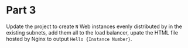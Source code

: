 # Part 3

Update the project to create `N` Web instances evenly distributed by in the existing subnets, add them all to the load balancer, upate the HTML file hosted by Nginx to output `Hello {Instance Number}`.
